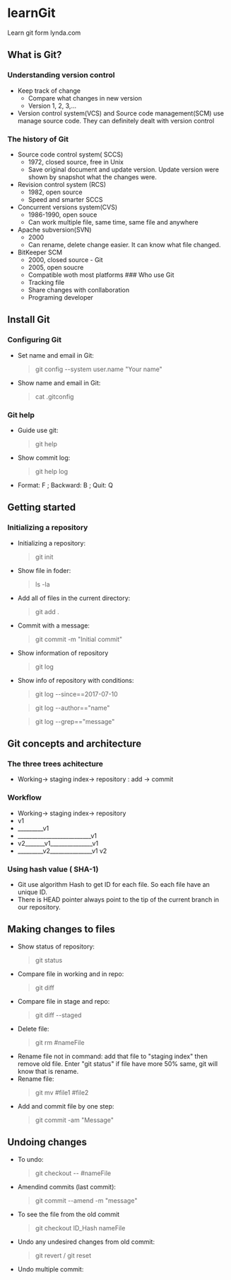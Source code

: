 # learnGit
Learn git form lynda.com
## What is Git?
### Understanding version control
  - Keep track of change
    * Compare what changes in new version
    * Version 1, 2, 3,...
  - Version control system(VCS) and Source code management(SCM) use manage source code. They can definitely dealt with version control
  ### The history of Git
  - Source code control system( SCCS)
    * 1972, closed source, free in Unix
    * Save original document and update version. Update version were shown by snapshot what the changes were.
   - Revision control system (RCS)
      * 1982, open source
      * Speed and smarter SCCS
   - Concurrent versions system(CVS)
      * 1986-1990, open souce
      * Can work multiple file, same time, same file and anywhere
   - Apache subversion(SVN)
       * 2000
       * Can rename, delete change easier. It can know what file changed.
   - BitKeeper SCM
      * 2000, closed source
    - Git
      * 2005, open soucre
      * Compatible woth most platforms
    ### Who use Git
      - Tracking file
      - Share changes with conllaboration
      - Programing developer
## Install Git
### Configuring Git
- Set name and email in Git: 
  > git config --system user.name "Your name"
- Show name and email in Git: 
  > cat .gitconfig
### Git help
   - Guide use git: 
      > git help
   - Show commit log: 
      > git help log
   - Format: F ; Backward: B ; Quit: Q
## Getting started
### Initializing a repository
- Initializing a repository: 
  > git init
- Show file in foder:
  > ls -la
- Add all of files in the current directory:
  > git add . 
- Commit with a message: 
  > git commit -m "Initial commit"
- Show information of repository
  > git log
- Show info of repository with conditions: 
  > git log --since==2017-07-10
  
  > git log --author=="name"
  
  > git log --grep=="message"
## Git concepts and architecture
### The three trees achitecture
  - Working-> staging index-> repository : add -> commit 
### Workflow
  - Working-> staging index-> repository
  - v1
  - _________v1
  - __________________________v1
  - v2_______v1_______________v1
  - _________v2_______________v1 v2
### Using hash value ( SHA-1)
  - Git use algorithm Hash to get ID for each file. So each file have an unique ID.
  - There is HEAD pointer always point to the tip of the current branch in our repository.
## Making changes to files
  - Show status of repository:
    > git status
  - Compare file in working and in repo: 
    > git diff
  - Compare file in stage and repo:
    > git diff --staged
  - Delete file:
    > git rm #nameFile
  - Rename file not in command: add that file to "staging index" then remove old file. Enter "git status" if file have more 50% same, git will know that is rename.
  - Rename file: 
    > git mv #file1 #file2
  - Add and commit file by one step: 
     > git commit -am "Message"
## Undoing changes
  - To undo:
    > git checkout -- #nameFile
  - Amendind commits (last commit):
    > git commit --amend -m "message"
  - To see the file from the old commit
    > git checkout ID_Hash nameFile
  - Undo any undesired changes from old commit:
    > git revert / git reset
  - Undo multiple commit:
    > 
   
